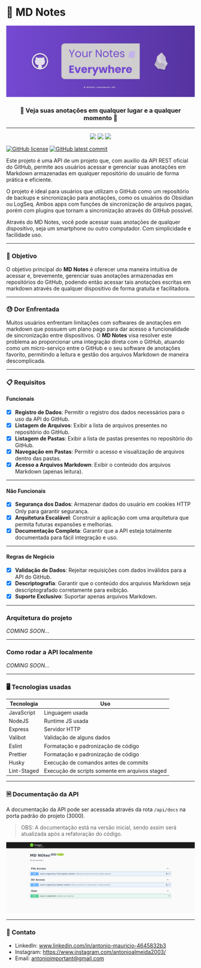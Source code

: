 # 📝 MD Notes

![cover](https://raw.githubusercontent.com/Dedo-Finger2/md-notes-api/master/public/cover.png)

<h3 align="center">📝 Veja suas anotações em qualquer lugar e a qualquer momento 📝</h3>

---

<p align="center">
    <img src="https://img.shields.io/badge/github-%23121011.svg?style=for-the-badge&logo=github&logoColor=white"/>
    <img src="https://img.shields.io/badge/javascript-%23323330.svg?style=for-the-badge&logo=javascript&logoColor=%23F7DF1E"/>
  <img src="https://img.shields.io/badge/Obsidian-%23483699.svg?style=for-the-badge&logo=obsidian&logoColor=white"/>
</p>

[![GitHub license](https://badgen.net/github/license/Dedo-Finger2/nlw-journey-node)](https://github.com/Dedo-Finger2/nlw-journey-node/blob/master/LICENSE)
[![GitHub latest commit](https://badgen.net/github/last-commit/Dedo-Finger2/nlw-journey-node)](https://github.com/Dedo-Finger2/nlw-journey-node/commit/)

Este projeto é uma API de um projeto que, com auxilio da API REST oficial do GitHub, permite aos usuários acessar e gerenciar suas anotações em Markdown armazenadas em qualquer repositório do usuário de forma prática e eficiente. 

O projeto é ideal para usuários que utilizam o GitHub como um repositório de backups e sincronização para anotações, como os usuários do Obsidian ou LogSeq. Ambos apps com funções de sincronização de arquivos pagas, porém com plugins que tornam a sincronização através do GitHub possível.

Através do MD Notes, você pode acessar suas anotações de qualquer dispositivo, seja um smartphone ou outro computador. Com simplicidade e facilidade uso.

---

### 🎯 Objetivo

O objetivo principal do **MD Notes** é oferecer uma maneira intuitiva de acessar e, brevemente, gerenciar suas anotações armazenadas em repositórios do GitHub, podendo então acessar tais anotações escritas em markdown através de qualquer dispositivo de forma gratuita e facilitadora.

---

### 😓 Dor Enfrentada

Muitos usuários enfrentam limitações com softwares de anotações em markdown que possuem um plano pago para dar acesso a funcionalidade de sincronização entre dispositivos. O **MD Notes** visa resolver este problema ao proporcionar uma integração direta com o GitHub, atuando como um micro-serviço entre o GitHub e o seu software de anotações favorito, permitindo a leitura e gestão dos arquivos Markdown de maneira descomplicada.

---

### 📋 Requisitos

#### Funcionais

- [x] **Registro de Dados**: Permitir o registro dos dados necessários para o uso da API do GitHub.
- [x] **Listagem de Arquivos**: Exibir a lista de arquivos presentes no repositório do GitHub.
- [x] **Listagem de Pastas**: Exibir a lista de pastas presentes no repositório do GitHub.
- [x] **Navegação em Pastas**: Permitir o acesso e visualização de arquivos dentro das pastas.
- [x] **Acesso a Arquivos Markdown**: Exibir o conteúdo dos arquivos Markdown (apenas leitura).

---

#### Não Funcionais

- [x] **Segurança dos Dados**: Armazenar dados do usuário em cookies HTTP Only para garantir segurança.
- [x] **Arquitetura Escalável**: Construir a aplicação com uma arquitetura que permita futuras expansões e melhorias.
- [x] **Documentação Completa**: Garantir que a API esteja totalmente documentada para fácil integração e uso.

---

#### Regras de Negócio

- [x] **Validação de Dados**: Rejeitar requisições com dados inválidos para a API do GitHub.
- [x] **Descriptografia**: Garantir que o conteúdo dos arquivos Markdown seja descriptografado corretamente para exibição.
- [x] **Suporte Exclusivo**: Suportar apenas arquivos Markdown.

---

### Arquitetura do projeto

*COMING SOON...*

---

### Como rodar a API localmente

*COMING SOON...*

---

### 🖥️ Tecnologias usadas

|Tecnologia|Uso|
|---|---|
|JavaScript|Linguagem usada|
|NodeJS|Runtime JS usada|
|Express|Servidor HTTP|
|Valibot|Validação de alguns dados|
|Eslint|Formatação e padronização de código|
|Prettier|Formatação e padronização de código|
|Husky|Execução de comandos antes de commits|
|Lint-Staged|Execução de scripts somente em arquivos staged|

---

### 🗎 Documentação da API

A documentação da API pode ser acessada através da rota `/api/docs` na porta padrão do projeto (3000).

> OBS: A documentação está na versão inicial, sendo assim será atualizada após a refatoração do código.

![api-docs](https://github.com/Dedo-Finger2/md-notes-api/blob/master/public/md-notes-api-docs.png?raw=true)

---

### 📱 Contato

- LinkedIn: www.linkedin.com/in/antonio-mauricio-4645832b3
- Instagram: https://www.instagram.com/antonioalmeida2003/
- Email: antonioimportant@gmail.com
